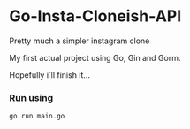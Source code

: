 # Go-Insta-Cloneish-API
 Pretty much a simpler instagram clone 
 
 My first actual project using Go, Gin and Gorm.
 
 Hopefully i`ll finish it...
 
 ### Run using
 
 `go run main.go`
